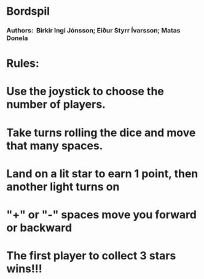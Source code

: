# Bordspil

### Authors:  Birkir Ingi Jónsson; Eiður Styrr Ívarsson; Matas Donela

# Rules:
# Use the joystick to choose the number of players.
# Take turns rolling the dice and move that many spaces.
# Land on a lit star to earn 1 point, then another light turns on
# "+" or "-" spaces move you forward or backward
# The first player to collect 3 stars wins!!!


